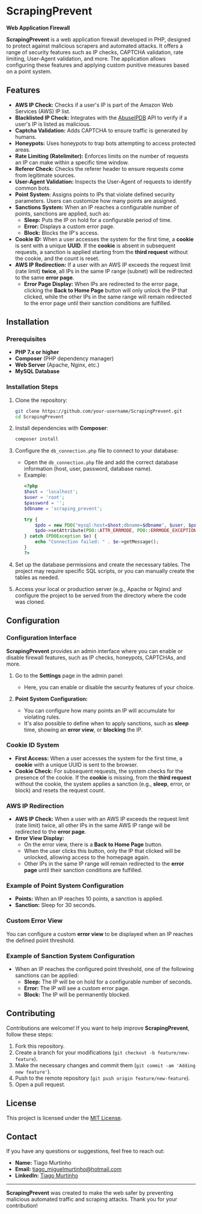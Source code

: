 # ScrapingPrevent
**Web Application Firewall**

**ScrapingPrevent** is a web application firewall developed in PHP, designed to protect against malicious scrapers and automated attacks. It offers a range of security features such as IP checks, CAPTCHA validation, rate limiting, User-Agent validation, and more. The application allows configuring these features and applying custom punitive measures based on a point system.

## Features

- **AWS IP Check:** Checks if a user's IP is part of the Amazon Web Services (AWS) IP list.
- **Blacklisted IP Check:** Integrates with the [AbuseIPDB](https://www.abuseipdb.com/) API to verify if a user's IP is listed as malicious.
- **Captcha Validation:** Adds CAPTCHA to ensure traffic is generated by humans.
- **Honeypots:** Uses honeypots to trap bots attempting to access protected areas.
- **Rate Limiting (Ratelimiter):** Enforces limits on the number of requests an IP can make within a specific time window.
- **Referer Check:** Checks the referer header to ensure requests come from legitimate sources.
- **User-Agent Validation:** Inspects the User-Agent of requests to identify common bots.
- **Point System:** Assigns points to IPs that violate defined security parameters. Users can customize how many points are assigned.
- **Sanctions System:** When an IP reaches a configurable number of points, sanctions are applied, such as:
  - **Sleep:** Puts the IP on hold for a configurable period of time.
  - **Error:** Displays a custom error page.
  - **Block:** Blocks the IP's access.
- **Cookie ID:** When a user accesses the system for the first time, a **cookie** is sent with a unique **UUID**. If the **cookie** is absent in subsequent requests, a sanction is applied starting from the **third request** without the cookie, and the count is reset.
- **AWS IP Redirection:** If a user with an AWS IP exceeds the request limit (rate limit) **twice**, all IPs in the same IP range (subnet) will be redirected to the same **error page**.
  - **Error Page Display:** When IPs are redirected to the error page, clicking the **Back to Home Page** button will only unlock the IP that clicked, while the other IPs in the same range will remain redirected to the error page until their sanction conditions are fulfilled.

## Installation

### Prerequisites

- **PHP 7.x or higher**
- **Composer** (PHP dependency manager)
- **Web Server** (Apache, Nginx, etc.)
- **MySQL Database**

### Installation Steps

1. Clone the repository:
    ```bash
    git clone https://github.com/your-username/ScrapingPrevent.git
    cd ScrapingPrevent
    ```

2. Install dependencies with **Composer**:
    ```bash
    composer install
    ```

3. Configure the `db_connection.php` file to connect to your database:
    - Open the `db_connection.php` file and add the correct database information (host, user, password, database name).
    - Example:
      ```php
      <?php
      $host = 'localhost';
      $user = 'root';
      $password = '';
      $dbname = 'scraping_prevent';

      try {
          $pdo = new PDO("mysql:host=$host;dbname=$dbname", $user, $password);
          $pdo->setAttribute(PDO::ATTR_ERRMODE, PDO::ERRMODE_EXCEPTION);
      } catch (PDOException $e) {
          echo "Connection failed: " . $e->getMessage();
      }
      ?>
      ```

4. Set up the database permissions and create the necessary tables. The project may require specific SQL scripts, or you can manually create the tables as needed.

5. Access your local or production server (e.g., Apache or Nginx) and configure the project to be served from the directory where the code was cloned.

## Configuration

### Configuration Interface

**ScrapingPrevent** provides an admin interface where you can enable or disable firewall features, such as IP checks, honeypots, CAPTCHAs, and more.

1. Go to the **Settings** page in the admin panel:
    - Here, you can enable or disable the security features of your choice.

2. **Point System Configuration:**
    - You can configure how many points an IP will accumulate for violating rules.
    - It's also possible to define when to apply sanctions, such as **sleep** time, showing an **error view**, or **blocking** the IP.

### Cookie ID System

- **First Access:** When a user accesses the system for the first time, a **cookie** with a unique UUID is sent to the browser.
- **Cookie Check:** For subsequent requests, the system checks for the presence of the cookie. If the **cookie** is missing, from the **third request** without the cookie, the system applies a sanction (e.g., **sleep**, error, or block) and resets the request count.

### AWS IP Redirection

- **AWS IP Check:** When a user with an AWS IP exceeds the request limit (rate limit) twice, all other IPs in the same AWS IP range will be redirected to the **error page**.
- **Error View Display:**
  - On the error view, there is a **Back to Home Page** button.
  - When the user clicks this button, only the IP that clicked will be unlocked, allowing access to the homepage again.
  - Other IPs in the same IP range will remain redirected to the **error page** until their sanction conditions are fulfilled.

### Example of Point System Configuration

- **Points:** When an IP reaches 10 points, a sanction is applied.
- **Sanction:** Sleep for 30 seconds.

### Custom Error View

You can configure a custom **error view** to be displayed when an IP reaches the defined point threshold.

### Example of Sanction System Configuration

- When an IP reaches the configured point threshold, one of the following sanctions can be applied:
  - **Sleep:** The IP will be on hold for a configurable number of seconds.
  - **Error:** The IP will see a custom error page.
  - **Block:** The IP will be permanently blocked.

## Contributing

Contributions are welcome! If you want to help improve **ScrapingPrevent**, follow these steps:

1. Fork this repository.
2. Create a branch for your modifications (`git checkout -b feature/new-feature`).
3. Make the necessary changes and commit them (`git commit -am 'Adding new feature'`).
4. Push to the remote repository (`git push origin feature/new-feature`).
5. Open a pull request.

## License

This project is licensed under the [MIT License](LICENSE).

## Contact

If you have any questions or suggestions, feel free to reach out:

- **Name:** Tiago Murtinho
- **Email:** tiago_miguelmurtinho@hotmail.com
- **LinkedIn:** [Tiago Murtinho](https://www.linkedin.com/in/tiago-murtinho/)

---

**ScrapingPrevent** was created to make the web safer by preventing malicious automated traffic and scraping attacks. Thank you for your contribution!
